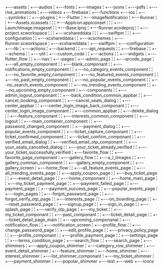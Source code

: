 +---assets
¦   +---audios
¦   +---fonts
¦   +---images
¦   +---jsons
¦   +---pdfs
¦   +---rive_animations
¦   +---videos
+---firebase
¦   +---functions
+---ios
¦   +---.symlinks
¦   ¦   +---plugins
¦   +---Flutter
¦   +---ImageNotification
¦   +---Runner
¦   ¦   +---Assets.xcassets
¦   ¦   ¦   +---AppIcon.appiconset
¦   ¦   ¦   +---LaunchImage.imageset
¦   ¦   +---Base.lproj
¦   +---Runner.xcodeproj
¦   ¦   +---project.xcworkspace
¦   ¦   ¦   +---xcshareddata
¦   ¦   ¦       +---swiftpm
¦   ¦   ¦           +---configuration
¦   ¦   +---xcshareddata
¦   ¦       +---xcschemes
¦   +---Runner.xcworkspace
¦       +---xcshareddata
¦           +---swiftpm
¦               +---configuration
+---lib
¦   +---actions
¦   +---backend
¦   ¦   +---api_requests
¦   ¦   +---firebase
¦   ¦   +---schema
¦   ¦       +---util
¦   +---custom_code
¦   ¦   +---actions
¦   ¦   +---widgets
¦   +---flutter_flow
¦   ¦   +---nav
¦   +---pages
¦       +---admin_pags
¦       ¦   +---qrcode_page
¦       +---all_empty_component
¦       ¦   +---blank_componant
¦       ¦   +---notifications_empty_component
¦       ¦   +---no_category_events_component
¦       ¦   +---no_favorite_empty_component
¦       ¦   +---no_featured_events_component
¦       ¦   +---no_past_empty_component
¦       ¦   +---no_popular_events_component
¦       ¦   +---no_search_events_component
¦       ¦   +---no_trending_events_component
¦       ¦   +---no_upcoming_empty_component
¦       +---componants
¦       ¦   +---admin_logout_componant
¦       ¦   +---back_condition_common_appbar
¦       ¦   +---cancel_booking_componant
¦       ¦   +---cancel_seats_dialog
¦       ¦   +---center_appbar
¦       ¦   +---center_login_image_back_componant
¦       ¦   +---center_login_image_componant
¦       ¦   +---common_appbar
¦       ¦   +---delete_dialog
¦       ¦   +---feature_componant
¦       ¦   +---interests_common_component
¦       ¦   +---logout
¦       ¦   +---main_container_component
¦       ¦   +---password_changed_component
¦       ¦   +---payment_dialog
¦       ¦   +---popular_events_component
¦       ¦   +---ticket_capture_componant
¦       ¦   +---ticket_confirmed_component
¦       ¦   +---ticket_confirm_componant
¦       ¦   +---verified_email_dialog
¦       ¦   +---verified_email_otp_componant
¦       ¦   +---your_seats_cancelled_dialog
¦       ¦   +---your_ticket_already_verified
¦       ¦   +---your_ticket_successfully_verified
¦       +---favorite_flow
¦       ¦   +---favorite_page_component
¦       +---gallery_flow
¦       ¦   +---a_l_limages
¦       ¦   +---gallery_comman_component
¦       ¦   +---gallery_empty_component
¦       ¦   +---gallery_screen
¦       +---home_flow
¦       ¦   +---all_feature_events_page
¦       ¦   +---all_trending_events_page
¦       ¦   +---apply_coupon_page
¦       ¦   +---buy_ticket_page
¦       ¦   +---event_detail_page
¦       ¦   +---home_componant
¦       ¦   +---home_main_page
¦       ¦   +---my_ticket_payment_page
¦       ¦   +---payment_failed_page
¦       ¦   +---payment_page
¦       ¦   +---payment_success_page
¦       ¦   +---popular_events_page
¦       +---login_pages
¦       ¦   +---forgot_password_page
¦       ¦   +---forgot_verify_otp_page
¦       ¦   +---interests_page
¦       ¦   +---on_boarding_page
¦       ¦   +---reset_password_page
¦       ¦   +---signup_page
¦       ¦   +---sign_in_page
¦       ¦   +---splash_page
¦       ¦   +---verify_otp_page
¦       +---my_ticket
¦       ¦   +---my_ticket_componant
¦       ¦   +---past_componant
¦       ¦   +---ticket_detail_page
¦       ¦   +---ticket_detail_page_main
¦       ¦   +---upcoming_componanat
¦       +---notification_flow
¦       ¦   +---notification_screen
¦       +---profile_flow
¦       ¦   +---change_password_page
¦       ¦   +---edit_profile_page
¦       ¦   +---privacy_policy_page
¦       ¦   +---profile_componant
¦       ¦   +---profile_payment_page
¦       ¦   +---settings_page
¦       ¦   +---terms_condition_page
¦       +---search_flow
¦       ¦   +---search_page
¦       +---shimmers
¦           +---apply_coupon_shimmer
¦           +---category_row_shimmer
¦           +---event_detail_shimmer
¦           +---feature_shimmer
¦           +---home_shimmer
¦           +---interest_shimmer
¦           +---list_shimmer_componant
¦           +---my_ticket_shimmer
¦           +---payment_shimmer
¦           +---popular_shimmer
+---test
+---web
    +---icons

